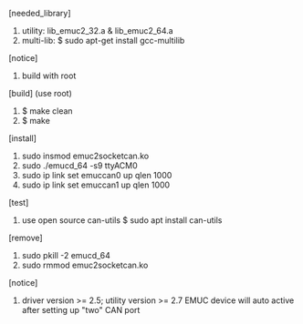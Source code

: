 [needed_library]
1. utility: lib_emuc2_32.a & lib_emuc2_64.a
2. multi-lib: $ sudo apt-get install gcc-multilib

[notice]
1. build with root

[build]
(use root)
1. $ make clean
2. $ make

[install]
1. sudo insmod emuc2socketcan.ko
2. sudo ./emucd_64 -s9 ttyACM0
3. sudo ip link set emuccan0 up qlen 1000
4. sudo ip link set emuccan1 up qlen 1000

[test]
1. use open source can-utils
$ sudo apt install can-utils

[remove]
1. sudo pkill -2 emucd_64
2. sudo rmmod emuc2socketcan.ko

[notice]
1. driver version >= 2.5; utility version >= 2.7
    EMUC device will auto active after setting up "two" CAN port